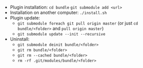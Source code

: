 * Plugin installation:
    `cd bundle`
    `git submodule add <url>`
* Installation on another computer:
    `./install.sh`
* Plugin update:
    - `git submodule foreach git pull origin master`
      (or just `cd bundle/<folder>` and `pull origin master`)
    - `git submodule update --init --recursive`
* Uninstall:
    - `git submodule deinit bundle/<folder>`
    - `git rm bundle/<folder>`
    - `git rm --cached bundle/<folder>`
    - `rm -rf .git/modules/bundle/<folder>`
